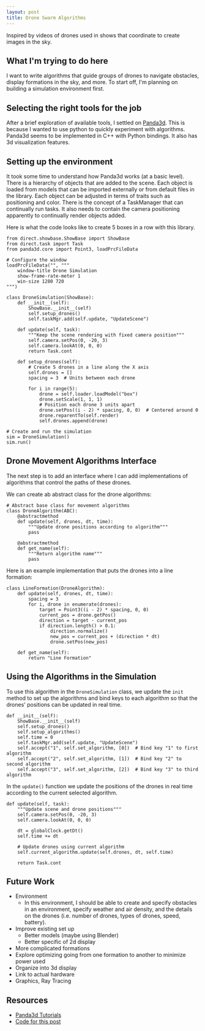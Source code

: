 ```yaml
---
layout: post
title: Drone Swarm Algorithms
---
```


Inspired by videos of drones used in shows that coordinate to create images in the sky. 

## What I'm trying to do here
I want to write algorithms that guide groups of drones to navigate obstacles, display formations in the sky, and more.
To start off, I'm planning on building a simulation environment first. 

## Selecting the right tools for the job
After a brief exploration of available tools, I settled on [Panda3d](https://github.com/panda3d/panda3d). 
This is because I wanted to use python to quickly experiment with algorithms.
Panda3d seems to be implemented in C++ with Python bindings. 
It also has 3d visualization features.

## Setting up the environment
It took some time to understand how Panda3d works (at a basic level).
There is a hierarchy of objects that are added to the scene.
Each object is loaded from models that can be imported externally or from default files in the library.
Each object can be adjusted in terms of traits such as positioning and color. 
There is the concept of a TaskManager that can continually run tasks.
It also needs to contain the camera positioning apparently to continually render objects added.

Here is what the code looks like to create 5 boxes in a row with this library.
```
from direct.showbase.ShowBase import ShowBase
from direct.task import Task
from panda3d.core import Point3, loadPrcFileData

# Configure the window
loadPrcFileData("", """
    window-title Drone Simulation
    show-frame-rate-meter 1
    win-size 1280 720
""")

class DroneSimulation(ShowBase):
    def __init__(self):
        ShowBase.__init__(self)
        self.setup_drones()
        self.taskMgr.add(self.update, "UpdateScene")

    def update(self, task):
        """Keep the scene rendering with fixed camera position"""
        self.camera.setPos(0, -20, 3)
        self.camera.lookAt(0, 0, 0)
        return Task.cont
    
    def setup_drones(self):
        # Create 5 drones in a line along the X axis
        self.drones = []
        spacing = 3  # Units between each drone
        
        for i in range(5):
            drone = self.loader.loadModel("box")
            drone.setScale(1, 1, 1)
            # Position each drone 3 units apart
            drone.setPos((i - 2) * spacing, 0, 0)  # Centered around 0
            drone.reparentTo(self.render)
            self.drones.append(drone)

# Create and run the simulation
sim = DroneSimulation()
sim.run()
```

## Drone Movement Algorithms Interface
The next step is to add an interface where I can add implementations of algorithms that control the paths of these drones. 

We can create ab abstract class for the drone algorithms:
```
# Abstract base class for movement algorithms
class DroneAlgorithm(ABC):
    @abstractmethod
    def update(self, drones, dt, time):
        """Update drone positions according to algorithm"""
        pass
    
    @abstractmethod
    def get_name(self):
        """Return algorithm name"""
        pass
```

Here is an example implementation that puts the drones into a line formation:
```
class LineFormation(DroneAlgorithm):
    def update(self, drones, dt, time):
        spacing = 3
        for i, drone in enumerate(drones):
            target = Point3((i - 2) * spacing, 0, 0)
            current_pos = drone.getPos()
            direction = target - current_pos
            if direction.length() > 0.1:
                direction.normalize()
                new_pos = current_pos + (direction * dt)
                drone.setPos(new_pos)
    
    def get_name(self):
        return "Line Formation"
```

## Using the Algorithms in the Simulation
To use this algorithm in the `DroneSimulation` class, we update the `init` method to set up the algorithms and bind keys to each algorithm so that the drones' positions can be updated in real time.

```
def __init__(self):
    ShowBase.__init__(self)
    self.setup_drones()
    self.setup_algorithms()
    self.time = 0
    self.taskMgr.add(self.update, "UpdateScene")
    self.accept("1", self.set_algorithm, [0])  # Bind key "1" to first algorithm
    self.accept("2", self.set_algorithm, [1])  # Bind key "2" to second algorithm
    self.accept("3", self.set_algorithm, [2])  # Bind key "3" to third algorithm
```

In the `update()` function we update the positions of the drones in real time according to the current selected algorithm. 

```
def update(self, task):
    """Update scene and drone positions"""
    self.camera.setPos(0, -20, 3)
    self.camera.lookAt(0, 0, 0)
    
    dt = globalClock.getDt()
    self.time += dt
    
    # Update drones using current algorithm
    self.current_algorithm.update(self.drones, dt, self.time)
    
    return Task.cont
```

## Future Work
- Environment
    - In this environment, I should be able to create and specify obstacles in an environment, specify weather and air density, and the details on the drones (i.e. number of drones, types of drones, speed, battery).
- Improve existing set up
    - Better models (maybe using Blender)
    - Better specific of 2d display
- More complicated formations
- Explore optimizing going from one formation to another to minimize power used
- Organize into 3d display
- Link to actual hardware
- Graphics, Ray Tracing

## Resources
- [Panda3d Tutorials](https://arsthaumaturgis.github.io/Panda3DTutorial.io/tutorial/tut_lesson02.html)
- [Code for this post](https://github.com/andrew128/drone-swarm-algorithms)